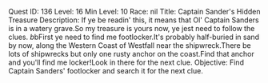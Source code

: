 Quest ID: 136
Level: 16
Min Level: 10
Race: nil
Title: Captain Sander's Hidden Treasure
Description: If ye be readin' this, it means that Ol' Captain Sanders is in a watery grave.So my treasure is yours now, ye jest need to follow the clues. $b$bFirst ye need to find me footlocker.It's probably half-buried in sand by now, along the Western Coast of Westfall near the shipwreck.There be lots of shipwrecks but only one rusty anchor on the coast.Find that anchor and you'll find me locker!Look in there for the next clue.
Objective: Find Captain Sanders' footlocker and search it for the next clue.
